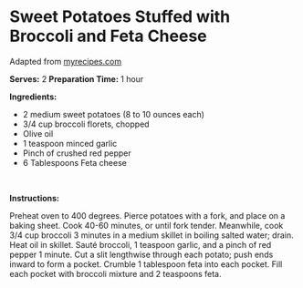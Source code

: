 Sweet Potatoes Stuffed with Broccoli and Feta Cheese
====================================================

Adapted from [myrecipes.com](http://www.myrecipes.com)

**Serves:** 2
 **Preparation Time:** 1 hour

**Ingredients:**

-   2 medium sweet potatoes (8 to 10 ounces each)
-   3/4 cup broccoli florets, chopped
-   Olive oil
-   1 teaspoon minced garlic
-   Pinch of crushed red pepper
-   6 Tablespoons Feta cheese

 

**Instructions:**

Preheat oven to 400 degrees. Pierce potatoes with a fork, and place on a baking sheet. Cook 40-60 minutes, or until fork tender. Meanwhile, cook 3/4 cup broccoli 3 minutes in a medium skillet in boiling salted water; drain. Heat oil in skillet. Sauté broccoli, 1 teaspoon garlic, and a pinch of red pepper 1 minute. Cut a slit lengthwise through each potato; push ends inward to form a pocket. Crumble 1 tablespoon feta into each pocket. Fill each pocket with broccoli mixture and 2 teaspoons feta.
